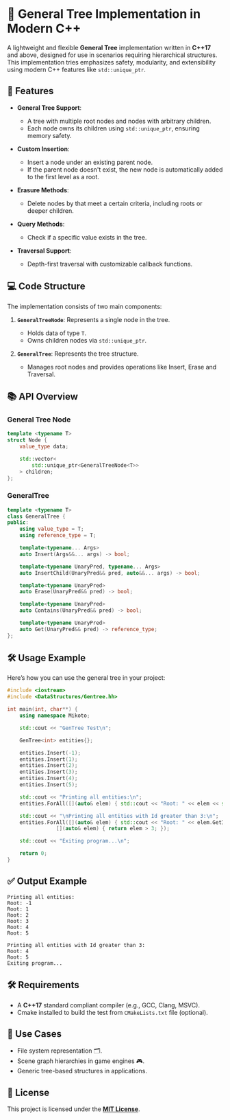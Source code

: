 # 🌳 General Tree Implementation in Modern C++

A lightweight and flexible **General Tree** implementation written in **C++17** and above, designed for use in scenarios requiring hierarchical structures. This implementation tries emphasizes safety, modularity, and extensibility using modern C++ features like `std::unique_ptr`.


## 🚀 Features

- **General Tree Support**:
  - A tree with multiple root nodes and nodes with arbitrary children.
  - Each node owns its children using `std::unique_ptr`, ensuring memory safety.

- **Custom Insertion**:
  - Insert a node under an existing parent node.
  - If the parent node doesn't exist, the new node is automatically added to the first level as a root.

- **Erasure Methods**:
  - Delete nodes by that meet a certain criteria, including roots or deeper children.

- **Query Methods**:
  - Check if a specific value exists in the tree.

- **Traversal Support**:
  - Depth-first traversal with customizable callback functions.


## 💻 Code Structure

The implementation consists of two main components:

1. **`GeneralTreeNode`**: Represents a single node in the tree.
    - Holds data of type `T`.
    - Owns children nodes via `std::unique_ptr`.

2. **`GeneralTree`**: Represents the tree structure.
    - Manages root nodes and provides operations like Insert, Erase and Traversal.


## 📚 API Overview

### General Tree Node

```cpp
template <typename T>
struct Node {
    value_type data;

    std::vector<
        std::unique_ptr<GeneralTreeNode<T>>
    > children;
};
```

### GeneralTree

```cpp
template <typename T>
class GeneralTree {
public:
    using value_type = T; 
    using reference_type = T;

    template<typename... Args>
    auto Insert(Args&&... args) -> bool;

    template<typename UnaryPred, typename... Args>
    auto InsertChild(UnaryPred&& pred, auto&&... args) -> bool;

    template<typename UnaryPred>
    auto Erase(UnaryPred&& pred) -> bool;

    template<typename UnaryPred>
    auto Contains(UnaryPred&& pred) -> bool;

    template<typename UnaryPred>
    auto Get(UnaryPred&& pred) -> reference_type;
};
```


## 🛠️ Usage Example

Here’s how you can use the general tree in your project:

```cpp
#include <iostream>
#include <DataStructures/Gentree.hh>

int main(int, char**) {
    using namespace Mikoto;

    std::cout << "GenTree Test\n";

    GenTree<int> entities{};

    entities.Insert(-1);
    entities.Insert(1);
    entities.Insert(2);
    entities.Insert(3);
    entities.Insert(4);
    entities.Insert(5);

    std::cout << "Printing all entities:\n";
    entities.ForAll([](auto& elem) { std::cout << "Root: " << elem << std::endl; });

    std::cout << "\nPrinting all entities with Id greater than 3:\n";
    entities.ForAll([](auto& elem) { std::cout << "Root: " << elem.GetId() << std::endl; },
                [](auto& elem) { return elem > 3; });

    std::cout << "Exiting program...\n";

    return 0;
}
```


## ✅ Output Example

```
Printing all entities:
Root: -1
Root: 1
Root: 2
Root: 3
Root: 4
Root: 5

Printing all entities with Id greater than 3:
Root: 4
Root: 5
Exiting program...
```


## 🛠 Requirements

- A **C++17** standard compliant compiler (e.g., GCC, Clang, MSVC).
- Cmake installed to build the test from ``CMakeLists.txt`` file (optional).


## 🎯 Use Cases

- File system representation 🗂️.
- Scene graph hierarchies in game engines 🎮.
- Generic tree-based structures in applications.


## 📄 License

This project is licensed under the [**MIT License**](LICENSE).
